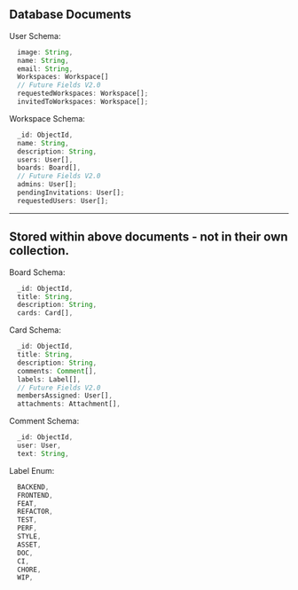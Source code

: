 ## Database Documents

User Schema:

```js
  image: String,
  name: String,
  email: String,
  Workspaces: Workspace[]
  // Future Fields V2.0
  requestedWorkspaces: Workspace[];
  invitedToWorkspaces: Workspace[];
```

Workspace Schema:

```js
  _id: ObjectId,
  name: String,
  description: String,
  users: User[],
  boards: Board[],
  // Future Fields V2.0
  admins: User[];
  pendingInvitations: User[];
  requestedUsers: User[];
```

---

## Stored within above documents - not in their own collection.

Board Schema:

```js
  _id: ObjectId,
  title: String,
  description: String,
  cards: Card[],
```

Card Schema:

```js
  _id: ObjectId,
  title: String,
  description: String,
  comments: Comment[],
  labels: Label[],
  // Future Fields V2.0
  membersAssigned: User[],
  attachments: Attachment[],
```

Comment Schema:

```js
  _id: ObjectId,
  user: User,
  text: String,
```

Label Enum:

```js
  BACKEND,
  FRONTEND,
  FEAT,
  REFACTOR,
  TEST,
  PERF,
  STYLE,
  ASSET,
  DOC,
  CI,
  CHORE,
  WIP,
```
